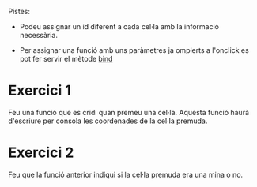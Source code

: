 Pistes:

- Podeu assignar un id diferent a cada cel·la amb la informació necessària.

- Per assignar una funció amb uns paràmetres ja omplerts a l'onclick es pot fer servir el mètode [bind](
https://developer.mozilla.org/es/docs/Web/JavaScript/Referencia/Objetos_globales/Function/bind)

# Exercici 1

Feu una funció que es cridi quan premeu una cel·la.
Aquesta funció haurà d'escriure per consola les coordenades de la cel·la premuda.


# Exercici 2
Feu que la funció anterior indiqui si la cel·la premuda era una mina o no.
